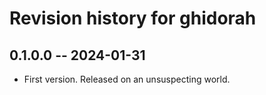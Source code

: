 # Revision history for ghidorah

## 0.1.0.0 -- 2024-01-31

* First version. Released on an unsuspecting world.
